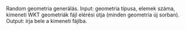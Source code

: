 Random geometria generálás. Input: geometria típusa, elemek száma, kimeneti WKT geometriák fájl elérési útja (minden geometria új sorban). Output: írja bele a kimeneti fájlba.
